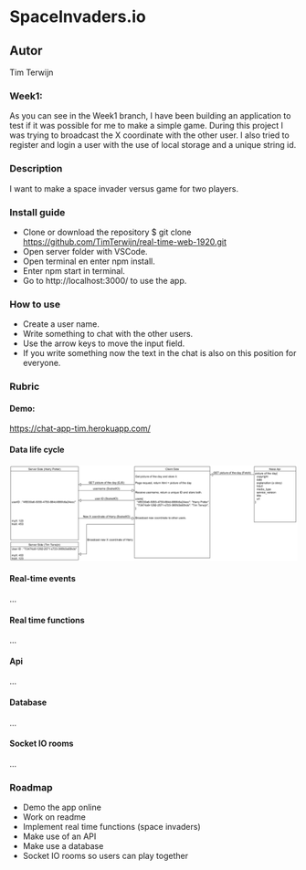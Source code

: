 # SpaceInvaders.io

## Autor
Tim Terwijn

### Week1:
As you can see in the Week1 branch, I have been building an application to test if it was possible for me to make a simple game. During this project I was trying to broadcast the X coordinate with the other user. I also tried to register and login a user with the use of local storage and a unique string id.  

### Description
I want to make a space invader versus game for two players. 

### Install guide
* Clone or download the repository $ git clone https://github.com/TimTerwijn/real-time-web-1920.git
* Open server folder with VSCode.
* Open terminal en enter npm install.
* Enter npm start in terminal.
* Go to http://localhost:3000/ to use the app.

### How to use
* Create a user name.
* Write something to chat with the other users.
* Use the arrow keys to move the input field.
* If you write something now the text in the chat is also on this position for everyone.

### Rubric
#### Demo:
https://chat-app-tim.herokuapp.com/

#### Data life cycle
![data-life-cycle](/docs/data-life-cycle.png)

#### Real-time events
...

#### Real time functions
...

#### Api
...

#### Database
...

#### Socket IO rooms
...

### Roadmap
* Demo the app online
* Work on readme
* Implement real time functions (space invaders)
* Make use of an API
* Make use a database
* Socket IO rooms so users can play together
